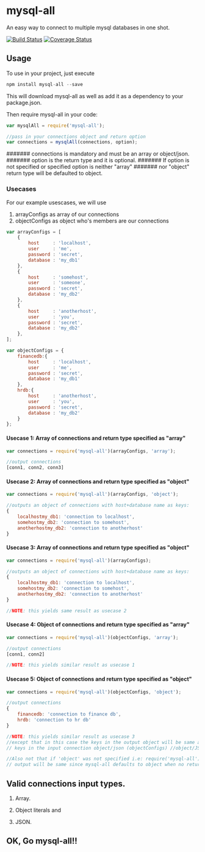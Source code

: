 # mysql-all

An easy way to connect to multiple mysql databases in one shot.

[![Build Status](https://travis-ci.org/leewaygroups/mysql-all.svg?branch=master)](https://travis-ci.org/leewaygroups/mysql-all)
[![Coverage Status](https://coveralls.io/repos/github/leewaygroups/mysql-all/badge.svg?branch=continuousIntegration)](https://coveralls.io/github/leewaygroups/mysql-all?branch=continuousIntegration)

## Usage
To use in your project, just execute

```js
npm install mysql-all --save
```

This will download mysql-all as well as add it as a dependency to your package.json.

Then require mysql-all in your code:

```js
var mysqlAll = require('mysql-all');

//pass in your connections object and return option
var connections = mysqlAll(connections, option);
```

#######  connections is mandatory and must be an array or object/json.
#######  option is the return type and it is optional. 
#######  If  option is not specified or specified option is neither "array" 
#######  nor "object" return type will be defaulted to object.

### Usecases 
For our example usescases, we will use
1. arrayConfigs as array of our connections
2. objectConfigs as object who's members are our connections

```js
var arrayConfigs = [
    {
        host     : 'localhost',
        user     : 'me',
        password : 'secret',
        database : 'my_db1'
    },
    {
        host     : 'somehost',
        user     : 'someone',
        password : 'secret',
        database : 'my_db2'
    },
    {
        host     : 'anotherhost',
        user     : 'you',
        password : 'secret',
        database : 'my_db2'
    },
];

var objectConfigs = {
    financedb:{
        host     : 'localhost',
        user     : 'me',
        password : 'secret',
        database : 'my_db1'
    },
    hrdb:{
        host     : 'anotherhost',
        user     : 'you',
        password : 'secret',
        database : 'my_db2'
    }
};
```

#### Usecase 1: Array of connections and return type specified as "array"

 ```js
var connections = require('mysql-all')(arrayConfigs, 'array');

//output connections
[conn1, conn2, conn3]
```

#### Usecase 2: Array of connections and return type specified as "object"
```js
var connections = require('mysql-all')(arrayConfigs, 'object');

//outputs an object of connections with host+database name as keys:
{
    localhostmy_db1: 'connection to localhost',
    somehostmy_db2: 'connection to somehost',
    anotherhostmy_db2: 'connection to anotherhost'
}
```

#### Usecase 3: Array of connections and return type specified as "object"
```js
var connections = require('mysql-all')(arrayConfigs);

//outputs an object of connections with host+database name as keys:
{
    localhostmy_db1: 'connection to localhost',
    somehostmy_db2: 'connection to somehost',
    anotherhostmy_db2: 'connection to anotherhost'
}

//NOTE: this yields same result as usecase 2
```

#### Usecase 4: Object of connections and return type specified as "array"
```js
var connections = require('mysql-all')(objectConfigs, 'array');

//output connections
[conn1, conn2]

//NOTE: this yields similar result as usecase 1
```

#### Usecase 5: Object of connections and return type specified as "object"
```js
var connections = require('mysql-all')(objectConfigs, 'object');

//output connections
{
    financedb: 'connection to finance db',
    hrdb: 'connection to hr db'
}

//NOTE: this yields similar result as usecase 3
//except that in this case the keys in the output object will be same as the
// keys in the input connection object/json (objectConfigs) //object/JSON.

//Also not that if 'object' was not specified i.e: require('mysql-all')(objectConfigs);
// output will be same since mysql-all defaults to object when no return option is specified.
```

## Valid connections input types.

1. Array.

2. Object literals and 

3. JSON.


## OK, Go mysql-all!!